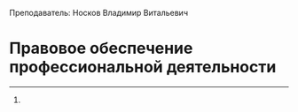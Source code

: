 Преподаватель: Носков Владимир Витальевич
# Правовое обеспечение профессиональной деятельности
---
1. 